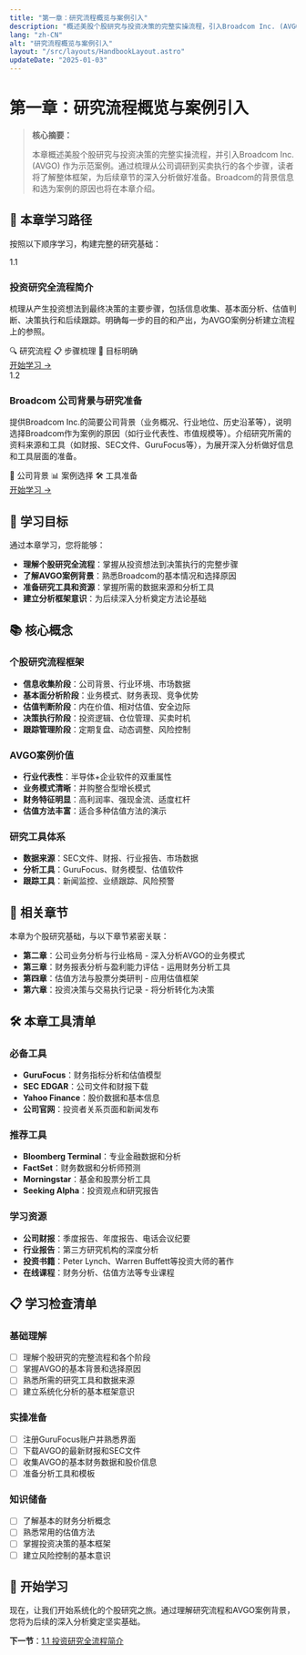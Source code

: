 ```yaml
---
title: "第一章：研究流程概览与案例引入"
description: "概述美股个股研究与投资决策的完整实操流程，引入Broadcom Inc. (AVGO) 作为示范案例，建立整体分析框架"
lang: "zh-CN"
alt: "研究流程概览与案例引入"
layout: "/src/layouts/HandbookLayout.astro"
updateDate: "2025-01-03"
---
```


# 第一章：研究流程概览与案例引入

> **核心摘要：**
> 
> 本章概述美股个股研究与投资决策的完整实操流程，并引入Broadcom Inc. (AVGO) 作为示范案例。通过梳理从公司调研到买卖执行的各个步骤，读者将了解整体框架，为后续章节的深入分析做好准备。Broadcom的背景信息和选为案例的原因也将在本章介绍。

## 📖 本章学习路径

按照以下顺序学习，构建完整的研究基础：

<div class="chapters-grid">
<div class="chapter-card">
<div class="chapter-header">
<span class="chapter-number">1.1</span>
<h3>投资研究全流程简介</h3>
</div>
<p>梳理从产生投资想法到最终决策的主要步骤，包括信息收集、基本面分析、估值判断、决策执行和后续跟踪。明确每一步的目的和产出，为AVGO案例分析建立流程上的参照。</p>
<div class="chapter-features">
<span class="feature-tag">🔍 研究流程</span>
<span class="feature-tag">📋 步骤梳理</span>
<span class="feature-tag">🎯 目标明确</span>
</div>
<a href="/book3/301_Chapter1/1.1_Investment_Research_Process_Overview_CN" class="chapter-link">开始学习 →</a>
</div>

<div class="chapter-card">
<div class="chapter-header">
<span class="chapter-number">1.2</span>
<h3>Broadcom 公司背景与研究准备</h3>
</div>
<p>提供Broadcom Inc.的简要公司背景（业务概况、行业地位、历史沿革等），说明选择Broadcom作为案例的原因（如行业代表性、市值规模等）。介绍研究所需的资料来源和工具（如财报、SEC文件、GuruFocus等），为展开深入分析做好信息和工具层面的准备。</p>
<div class="chapter-features">
<span class="feature-tag">🏢 公司背景</span>
<span class="feature-tag">📊 案例选择</span>
<span class="feature-tag">🛠️ 工具准备</span>
</div>
<a href="/book3/301_Chapter1/1.2_Broadcom_Company_Background_CN" class="chapter-link">开始学习 →</a>
</div>
</div>

## 🎯 学习目标

通过本章学习，您将能够：

- **理解个股研究全流程**：掌握从投资想法到决策执行的完整步骤
- **了解AVGO案例背景**：熟悉Broadcom的基本情况和选择原因
- **准备研究工具和资源**：掌握所需的数据来源和分析工具
- **建立分析框架意识**：为后续深入分析奠定方法论基础

## 📚 核心概念

### 个股研究流程框架
- **信息收集阶段**：公司背景、行业环境、市场数据
- **基本面分析阶段**：业务模式、财务表现、竞争优势
- **估值判断阶段**：内在价值、相对估值、安全边际
- **决策执行阶段**：投资逻辑、仓位管理、买卖时机
- **跟踪管理阶段**：定期复盘、动态调整、风险控制

### AVGO案例价值
- **行业代表性**：半导体+企业软件的双重属性
- **业务模式清晰**：并购整合型增长模式
- **财务特征明显**：高利润率、强现金流、适度杠杆
- **估值方法丰富**：适合多种估值方法的演示

### 研究工具体系
- **数据来源**：SEC文件、财报、行业报告、市场数据
- **分析工具**：GuruFocus、财务模型、估值软件
- **跟踪工具**：新闻监控、业绩跟踪、风险预警

## 🔗 相关章节

本章为个股研究基础，与以下章节紧密关联：

- **第二章**：公司业务分析与行业格局 - 深入分析AVGO的业务模式
- **第三章**：财务报表分析与盈利能力评估 - 运用财务分析工具
- **第四章**：估值方法与股票分类研判 - 应用估值框架
- **第六章**：投资决策与交易执行记录 - 将分析转化为决策

## 🛠️ 本章工具清单

### 必备工具
- **GuruFocus**：财务指标分析和估值模型
- **SEC EDGAR**：公司文件和财报下载
- **Yahoo Finance**：股价数据和基本信息
- **公司官网**：投资者关系页面和新闻发布

### 推荐工具
- **Bloomberg Terminal**：专业金融数据和分析
- **FactSet**：财务数据和分析师预测
- **Morningstar**：基金和股票分析工具
- **Seeking Alpha**：投资观点和研究报告

### 学习资源
- **公司财报**：季度报告、年度报告、电话会议纪要
- **行业报告**：第三方研究机构的深度分析
- **投资书籍**：Peter Lynch、Warren Buffett等投资大师的著作
- **在线课程**：财务分析、估值方法等专业课程

## 📋 学习检查清单

### 基础理解
- [ ] 理解个股研究的完整流程和各个阶段
- [ ] 掌握AVGO的基本背景和选择原因
- [ ] 熟悉所需的研究工具和数据来源
- [ ] 建立系统化分析的基本框架意识

### 实操准备
- [ ] 注册GuruFocus账户并熟悉界面
- [ ] 下载AVGO的最新财报和SEC文件
- [ ] 收集AVGO的基本财务数据和股价信息
- [ ] 准备分析工具和模板

### 知识储备
- [ ] 了解基本的财务分析概念
- [ ] 熟悉常用的估值方法
- [ ] 掌握投资决策的基本框架
- [ ] 建立风险控制的基本意识

## 🚀 开始学习

现在，让我们开始系统化的个股研究之旅。通过理解研究流程和AVGO案例背景，您将为后续的深入分析奠定坚实基础。

**下一节**：[1.1 投资研究全流程简介](/book3/301_Chapter1/1.1_Investment_Research_Process_Overview_CN) 